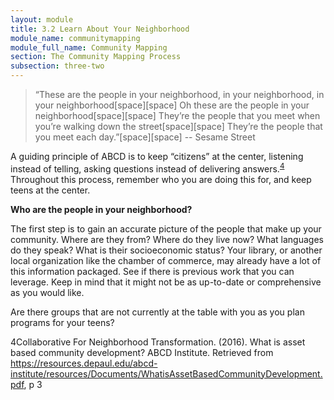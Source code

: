 ```yaml
---
layout: module
title: 3.2 Learn About Your Neighborhood
module_name: communitymapping
module_full_name: Community Mapping
section: The Community Mapping Process
subsection: three-two
---
```


>“These are the people in your neighborhood, in your neighborhood, in your neighborhood[space][space]
Oh these are the people in your neighborhood[space][space]
They’re the people that you meet when you’re walking down the street[space][space]
They’re the people that you meet each day.”[space][space]
-- Sesame Street

A guiding principle of ABCD is to keep “citizens” at the center, listening instead of telling, asking questions instead of delivering answers.<sup>[4](#fn4)</sup> Throughout this process, remember who you are doing this for, and keep teens at the center.  

**Who are the people in your neighborhood?**

The first step is to gain an accurate picture of the people that make up your community. Where are they from? Where do they live now? What languages do they speak? What is their socioeconomic status? Your library, or another local organization like the chamber of commerce, may already have a lot of this information packaged. See if there is previous work that you can leverage. Keep in mind that it might not be as up-to-date or comprehensive as you would like.  

Are there groups that are not currently at the table with you as you plan programs for your teens?





<a name="fn4">4</a>Collaborative For Neighborhood Transformation. (2016). What is asset based community development? ABCD Institute. Retrieved from <a href="https://resources.depaul.edu/abcd-institute/resources/Documents/WhatisAssetBasedCommunityDevelopment.pdf">https://resources.depaul.edu/abcd-institute/resources/Documents/WhatisAssetBasedCommunityDevelopment.pdf</a>, p 3 
